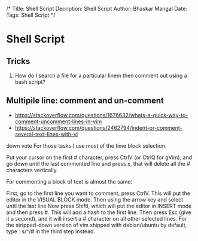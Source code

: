 /*
Title: Shell Script
Decription: Shell Script
Author: Bhaskar Mangal
Date: 
Tags: Shell Script
*/

# Shell Script

## Tricks

1. How do I search a file for a particular linem then comment out using a bash script?

## Multipile line: comment and un-comment
- https://stackoverflow.com/questions/1676632/whats-a-quick-way-to-comment-uncomment-lines-in-vim
- https://stackoverflow.com/questions/2462794/indent-or-comment-several-text-lines-with-vi

down vote
For those tasks I use most of the time block selection.

Put your cursor on the first # character, press CtrlV (or CtrlQ for gVim), and go down until the last commented line and press x, that will delete all the # characters vertically.

For commenting a block of text is almost the same:

First, go to the first line you want to comment, press CtrlV. This will put the editor in the VISUAL BLOCK mode.
Then using the arrow key and select until the last line
Now press ShiftI, which will put the editor in INSERT mode and then press #. This will add a hash to the first line.
Then press Esc (give it a second), and it will insert a # character on all other selected lines.
For the stripped-down version of vim shipped with debian/ubuntu by default, type : s/^/# in the third step instead.
